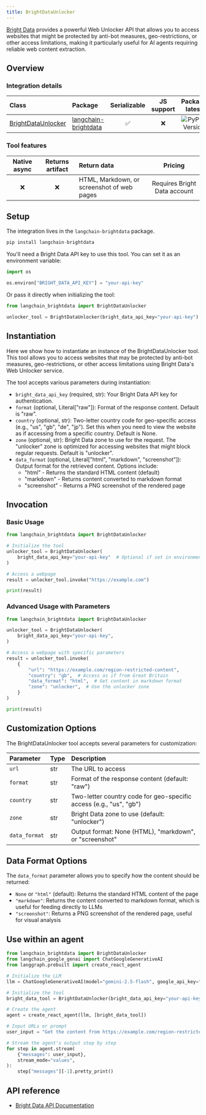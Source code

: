 ```yaml
---
title: BrightDataUnlocker
---
```


[Bright Data](https://brightdata.com/) provides a powerful Web Unlocker API that allows you to access websites that might be protected by anti-bot measures, geo-restrictions, or other access limitations, making it particularly useful for AI agents requiring reliable web content extraction.

## Overview

### Integration details

|Class|Package|Serializable|JS support|Package latest|
|:--|:--|:-:|:-:|:-:|
|[BrightDataUnlocker](https://pypi.org/project/langchain-brightdata/)|[langchain-brightdata](https://pypi.org/project/langchain-brightdata/)|✅|❌|![PyPI - Version](https://img.shields.io/pypi/v/langchain-brightdata?style=flat-square&label=%20)|

### Tool features

|Native async|Returns artifact|Return data|Pricing|
|:-:|:-:|:--|:-:|
|❌|❌|HTML, Markdown, or screenshot of web pages|Requires Bright Data account|

## Setup

The integration lives in the `langchain-brightdata` package.

```python
pip install langchain-brightdata
```

You'll need a Bright Data API key to use this tool. You can set it as an environment variable:

```python
import os

os.environ["BRIGHT_DATA_API_KEY"] = "your-api-key"
```

Or pass it directly when initializing the tool:

```python
from langchain_brightdata import BrightDataUnlocker

unlocker_tool = BrightDataUnlocker(bright_data_api_key="your-api-key")
```

## Instantiation

Here we show how to instantiate an instance of the BrightDataUnlocker tool. This tool allows you to access websites that may be protected by anti-bot measures, geo-restrictions, or other access limitations using Bright Data's Web Unlocker service.

The tool accepts various parameters during instantiation:

- `bright_data_api_key` (required, str): Your Bright Data API key for authentication.
- `format` (optional, Literal["raw"]): Format of the response content. Default is "raw".
- `country` (optional, str): Two-letter country code for geo-specific access (e.g., "us", "gb", "de", "jp"). Set this when you need to view the website as if accessing from a specific country. Default is None.
- `zone` (optional, str): Bright Data zone to use for the request. The "unlocker" zone is optimized for accessing websites that might block regular requests. Default is "unlocker".
- `data_format` (optional, Literal["html", "markdown", "screenshot"]): Output format for the retrieved content. Options include:
  - "html" - Returns the standard HTML content (default)
  - "markdown" - Returns content converted to markdown format
  - "screenshot" - Returns a PNG screenshot of the rendered page

## Invocation

### Basic Usage

```python
from langchain_brightdata import BrightDataUnlocker

# Initialize the tool
unlocker_tool = BrightDataUnlocker(
    bright_data_api_key="your-api-key"  # Optional if set in environment variables
)

# Access a webpage
result = unlocker_tool.invoke("https://example.com")

print(result)
```

### Advanced Usage with Parameters

```python
from langchain_brightdata import BrightDataUnlocker

unlocker_tool = BrightDataUnlocker(
    bright_data_api_key="your-api-key",
)

# Access a webpage with specific parameters
result = unlocker_tool.invoke(
    {
        "url": "https://example.com/region-restricted-content",
        "country": "gb",  # Access as if from Great Britain
        "data_format": "html",  # Get content in markdown format
        "zone": "unlocker",  # Use the unlocker zone
    }
)

print(result)
```

## Customization Options

The BrightDataUnlocker tool accepts several parameters for customization:

|Parameter|Type|Description|
|:--|:--|:--|
|`url`|str|The URL to access|
|`format`|str|Format of the response content (default: "raw")|
|`country`|str|Two-letter country code for geo-specific access (e.g., "us", "gb")|
|`zone`|str|Bright Data zone to use (default: "unlocker")|
|`data_format`|str|Output format: None (HTML), "markdown", or "screenshot"|

## Data Format Options

The `data_format` parameter allows you to specify how the content should be returned:

- `None` or `"html"` (default): Returns the standard HTML content of the page
- `"markdown"`: Returns the content converted to markdown format, which is useful for feeding directly to LLMs
- `"screenshot"`: Returns a PNG screenshot of the rendered page, useful for visual analysis

## Use within an agent

```python
from langchain_brightdata import BrightDataUnlocker
from langchain_google_genai import ChatGoogleGenerativeAI
from langgraph.prebuilt import create_react_agent

# Initialize the LLM
llm = ChatGoogleGenerativeAI(model="gemini-2.5-flash", google_api_key="your-api-key")

# Initialize the tool
bright_data_tool = BrightDataUnlocker(bright_data_api_key="your-api-key")

# Create the agent
agent = create_react_agent(llm, [bright_data_tool])

# Input URLs or prompt
user_input = "Get the content from https://example.com/region-restricted-page - access it from GB"

# Stream the agent's output step by step
for step in agent.stream(
    {"messages": user_input},
    stream_mode="values",
):
    step["messages"][-1].pretty_print()
```

## API reference

- [Bright Data API Documentation](https://docs.brightdata.com/scraping-automation/web-unlocker/introduction)
